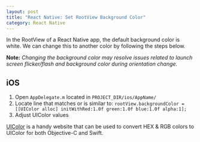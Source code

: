 ```yaml
---
layout: post
title: "React Native: Set RootView Background Color"
category: React Native
---
```


In the RootView of a React Native app, the default background color is white. We can change this to another color by following the steps below.

**Note:** _Changing the background color may resolve issues related to launch screen flicker/flash and background color during orientation change._

## iOS

1. Open `AppDelegate.m` located in `PROJECT_DIR/ios/AppName/`
2. Locate line that matches or is similar to:
        `rootView.backgroundColor = [[UIColor alloc] initWithRed:1.0f green:1.0f blue:1.0f alpha:1];`
3. Adjust UIColor values

[UIColor](http://uicolor.xyz/) is a handy website that can be used to convert HEX & RGB colors to UIColor for both Objective-C and Swift.
